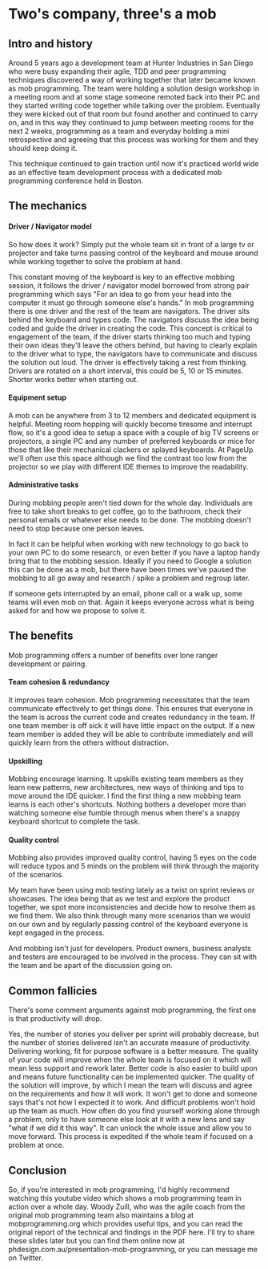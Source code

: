 # Two's company, three's a mob

## Intro and history

Around 5 years ago a development team at Hunter Industries in San Diego who were busy expanding their agile, TDD and peer programming techniques discovered a way of working together that later became known as mob programming. The team were holding a solution design workshop in a meeting room and at some stage someone remoted back into their PC and they started writing code together while talking over the problem. Eventually they were kicked out of that room but found another and continued to carry on, and in this way they continued to jump between meeting rooms for the next 2 weeks, programming as a team and everyday holding a mini retrospective and agreeing that this process was working for them and they should keep doing it.

This technique continued to gain traction until now it's practiced world wide as an effective team development process with a dedicated mob programming conference held in Boston.

## The mechanics

#### Driver / Navigator model

So how does it work? Simply put the whole team sit in front of a large tv or projector and take turns passing control of the keyboard and mouse around while working together to solve the problem at hand.

This constant moving of the keyboard is key to an effective mobbing session, it follows the driver / navigator model borrowed from strong pair programming which says "For an idea to go from your head into the computer it must go through someone else's hands." In mob programming there is one driver and the rest of the team are navigators. The driver sits behind the keyboard and types code. The navigators discuss the idea being coded and guide the driver in creating the code. This concept is critical to engagement of the team, if the driver starts thinking too much and typing their own ideas they'll leave the others behind, but having to clearly explain to the driver what to type, the navigators have to communicate and discuss the solution out loud. The driver is effectively taking a rest from thinking. Drivers are rotated on a short interval, this could be 5, 10 or 15 minutes. Shorter works better when starting out.

#### Equipment setup

A mob can be anywhere from 3 to 12 members and dedicated equipment is helpful. Meeting room hopping will quickly become tiresome and interrupt flow, so it's a good idea to setup a space with a couple of big TV screens or projectors, a single PC and any number of preferred keyboards or mice for those that like their mechanical clackers or splayed keyboards. At PageUp we'll often use this space although we find the contrast too low from the projector so we play with different IDE themes to improve the readability. 

#### Administrative tasks

During mobbing people aren't tied down for the whole day. Individuals are free to take short breaks to get coffee, go to the bathroom, check their personal emails or whatever else needs to be done. The mobbing doesn't need to stop because one person leaves.

In fact it can be helpful when working with new technology to go back to your own PC to do some research, or even better if you have a laptop handy bring that to the mobbing session. Ideally if you need to Google a solution this can be done as a mob, but there have been times we've paused the mobbing to all go away and research / spike a problem and regroup later.

If someone gets interrupted by an email, phone call or a walk up, some teams will even mob on that. Again it keeps everyone across what is being asked for and how we propose to solve it.

## The benefits

Mob programming offers a number of benefits over lone ranger development or pairing. 

#### Team cohesion & redundancy

It improves team cohesion. Mob programming necessitates that the team communicate effectively to get things done. This ensures that everyone in the team is across the current code and creates redundancy in the team. If one team member is off sick it will have little impact on the output. If a new team member is added they will be able to contribute immediately and will quickly learn from the others without distraction. 

#### Upskilling

Mobbing encourage learning. It upskills existing team members as they learn new patterns, new architectures, new ways of thinking and tips to move around the IDE quicker. I find the first thing a new mobbing team learns is each other's shortcuts. Nothing bothers a developer more than watching someone else fumble through menus when there's a snappy keyboard shortcut to complete the task.

#### Quality control

Mobbing also provides improved quality control, having 5 eyes on the code will reduce typos and 5 minds on the problem will think through the majority of the scenarios. 

My team have been using mob testing lately as a twist on sprint reviews or showcases. The idea being that as we test and explore the product together, we spot more inconsistencies and decide how to resolve them as we find them. We also think through many more scenarios than we would on our own and by regularly passing control of the keyboard everyone is kept engaged in the process.

And mobbing isn't just for developers. Product owners, business analysts and testers are encouraged to be involved in the process. They can sit with the team and be apart of the discussion going on. 

## Common fallicies

There's some comment arguments against mob programming, the first one is that productivity will drop.

Yes, the number of stories you deliver per sprint will probably decrease, but the number of stories delivered isn't an accurate measure of productivity. Delivering working, fit for purpose software is a better measure. The quality of your code will improve when the whole team is focused on it which will mean less support and rework later. Better code is also easier to build upon and means future functionality can be implemented quicker. The quality of the solution will improve, by which I mean the team will discuss and agree on the requirements and how it will work. It won't get to done and someone says that's not how I expected it to work. And difficult problems won't hold up the team as much. How often do you find yourself working alone through a problem, only to have someone else look at it with a new lens and say "what if we did it this way". It can unlock the whole issue and allow you to move forward. This process is expedited if the whole team if focused on a problem at once.

## Conclusion

So, if you're interested in mob programming, I'd highly recommend watching this youtube video which shows a mob programming team in action over a whole day. Woody Zuill, who was the agile coach from the original mob programming team also maintains a blog at mobprogramming.org which provides useful tips, and you can read the original report of the technical and findings in the PDF here. I'll try to share these slides later but you can find them online now at phdesign.com.au/presentation-mob-programming, or you can message me on Twitter. 